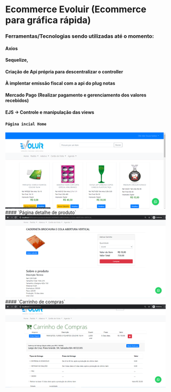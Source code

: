 # Ecommerce Evoluir (Ecommerce para gráfica rápida)
### Ferramentas/Tecnologias sendo utilizadas até o momento:
#### Axios
#### Sequelize,
#### Criação de Api própria para descentralizar o controller
#### À implentar emissão fiscal com a api do plug notas
#### Mercado Pago (Realizar pagamento e gerenciamento dos valores recebidos)
#### EJS -> Controle e manipulação das views

#### `Página incial Home`
<img src = "https://github.com/Hermogenes00/Ecommerce_Evoluir/blob/master/public/images/ecommerce/print.png?raw=true"/>
#### `Página detalhe de produto`
<img src = "https://github.com/Hermogenes00/Ecommerce_Evoluir/blob/master/public/images/ecommerce/print2.png?raw=true"/>
#### `Carrinho de compras`
<img src ="https://github.com/Hermogenes00/Ecommerce_Evoluir/blob/master/public/images/ecommerce/print3.png?raw=true"/>
